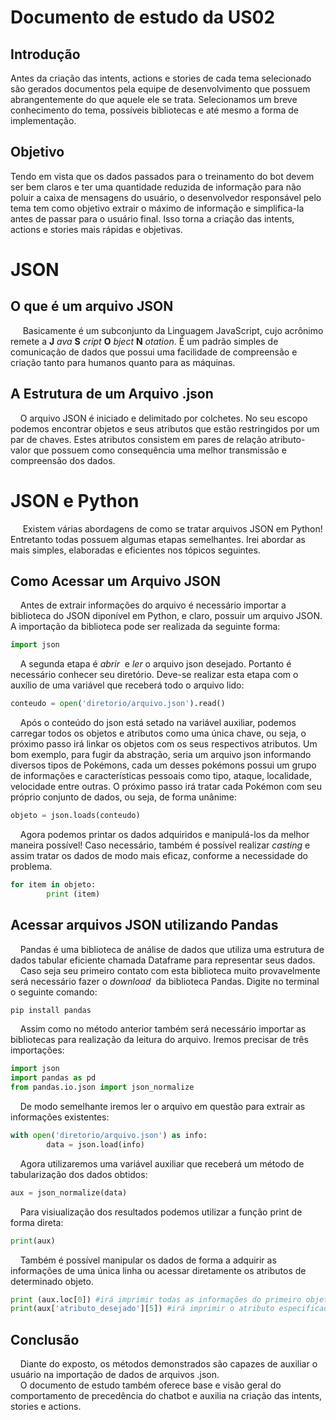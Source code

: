 # Documento de estudo da US02

## Introdução

Antes da criação das intents, actions e stories de cada tema selecionado são gerados documentos pela equipe de desenvolvimento que possuem abrangentemente do que aquele ele se trata. Selecionamos um breve conhecimento do tema, possíveis bibliotecas e até mesmo a forma de implementação. 

## Objetivo

Tendo em vista que os dados passados para o treinamento do bot devem ser bem claros e ter uma quantidade reduzida de informação para não poluir a caixa de mensagens do usuário, o desenvolvedor responsável pelo tema tem como objetivo extrair o máximo de informação e simplifica-la antes de passar para o usuário final. Isso torna a criação das intents, actions e stories mais rápidas e objetivas.

# **JSON**

## O que é um arquivo JSON
&nbsp;&nbsp;&nbsp;&nbsp; Basicamente é um subconjunto da Linguagem JavaScript, cujo acrônimo remete a **J** *ava* **S** *cript* **O** *bject* **N** *otation*. É um padrão simples de comunicação de dados que possui uma facilidade de compreensão e criação tanto para humanos quanto para as máquinas.

## A Estrutura de um Arquivo .json
&nbsp;&nbsp;&nbsp;&nbsp;O arquivo JSON é iniciado e delimitado por colchetes. No seu escopo podemos encontrar objetos e seus atributos que estão restringidos por um par de chaves. Estes atributos consistem em pares de relação atributo-valor que possuem como consequência uma melhor transmissão e compreensão dos dados.

# **JSON e Python**
&nbsp;&nbsp;&nbsp;&nbsp; Existem várias abordagens de como se tratar arquivos JSON em Python! Entretanto todas possuem algumas etapas semelhantes. Irei abordar as mais simples, elaboradas e eficientes nos tópicos seguintes.
## Como Acessar um Arquivo JSON
&nbsp;&nbsp;&nbsp;&nbsp;Antes de extrair informações do arquivo é necessário importar a biblioteca do JSON diponível em Python, e claro, possuir um arquivo JSON. A importação da biblioteca pode ser realizada da seguinte forma:
```python
import json
```
&nbsp;&nbsp;&nbsp;&nbsp;A segunda etapa é *abrir* &nbsp;e *ler*&nbsp;o arquivo json desejado. Portanto é necessário conhecer seu diretório. Deve-se realizar esta etapa com o auxílio de uma variável que receberá todo o arquivo lido:
```python
conteudo = open('diretorio/arquivo.json').read()
```

&nbsp;&nbsp;&nbsp;&nbsp;Após o conteúdo do json está setado na variável auxiliar, podemos carregar todos os objetos e atributos como uma única chave, ou seja, o próximo passo irá linkar os objetos com os seus respectivos atributos. Um bom exemplo, para fugir da abstração, seria um arquivo json informando diversos tipos de Pokémons, cada um desses pokémons possui um grupo de informações e características pessoais como tipo, ataque, localidade, velocidade entre outras. O próximo passo irá tratar cada Pokémon com seu próprio conjunto de dados, ou seja, de forma unânime:
```python
objeto = json.loads(conteudo)
```
&nbsp;&nbsp;&nbsp;&nbsp;Agora podemos printar os dados adquiridos e manipulá-los da melhor maneira possível! Caso necessário, também é possível realizar *casting* e assim tratar os dados de modo mais eficaz, conforme a necessidade do problema. 

```python
for item in objeto:
        print (item)
```

## Acessar arquivos JSON utilizando Pandas
&nbsp;&nbsp;&nbsp;&nbsp;Pandas é uma biblioteca de análise de dados que utiliza uma estrutura de dados tabular eficiente chamada Dataframe para representar seus dados.<br />
&nbsp;&nbsp;&nbsp;&nbsp;Caso seja seu primeiro contato com esta biblioteca muito provavelmente será necessário fazer o *download*&nbsp; da biblioteca Pandas. Digite no terminal o seguinte comando: <br/>
```python
pip install pandas
```
&nbsp;&nbsp;&nbsp;&nbsp;Assim como no método anterior também será necessário importar as bibliotecas para realização da leitura do arquivo. Iremos precisar de três importações:
```python
import json
import pandas as pd
from pandas.io.json import json_normalize
```
&nbsp;&nbsp;&nbsp;&nbsp;De modo semelhante iremos ler o arquivo em questão para extrair as informações existentes:

```python
with open('diretorio/arquivo.json') as info:
        data = json.load(info)
```
&nbsp;&nbsp;&nbsp;&nbsp;Agora utilizaremos uma variável auxiliar que receberá um método de tabularização dos dados obtidos:
```python
aux = json_normalize(data)
```
&nbsp;&nbsp;&nbsp;&nbsp;Para visiualização dos resultados podemos utilizar a função print de forma direta:

```python
print(aux)
```
&nbsp;&nbsp;&nbsp;&nbsp;Também é possível manipular os dados de forma a adquirir as informações de uma única linha ou acessar diretamente os atributos de determinado objeto.
```python 
print (aux.loc[0]) #irá imprimir todas as informações do primeiro objeto.
print(aux['atributo_desejado'][5]) #irá imprimir o atributo especificado do objeto. 
```
## Conclusão
&nbsp;&nbsp;&nbsp;&nbsp;Diante do exposto, os métodos demonstrados são capazes de auxiliar o usuário na importação de dados de arquivos .json. <br/>
 &nbsp;&nbsp;&nbsp;&nbsp;O documento de estudo também oferece base e visão geral do comportamento de precedência do chatbot e auxilia na criação das intents, stories e actions.